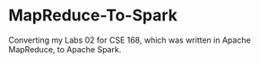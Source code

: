 # MapReduce-To-Spark
Converting my Labs 02 for CSE 168, which was written in Apache MapReduce, to Apache Spark.
